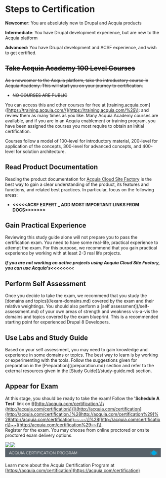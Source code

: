 # Steps to Certification

**Newcomer:** You are absolutely new to Drupal and Acquia products

**Intermediate**: You have Drupal development experience, but are new to the Acquia platform

**Advanced:** You have Drupal development and ACSF experience, and wish to get certified.

## ~~Take Acquia Academy 100 Level Courses~~

~~As a newcomer to the Acquia platform, take the introductory course in Acquia Academy. This will start you on your journey to certification.~~

* ~~NO COURSES ARE PUBLIC~~

You can access this and other courses for free at \[training.acquia.com\]\([https://training.acquia.com/\](https://training.acquia.com/%29\): and review them as many times as you like. Many Acquia Academy courses are available, and if you are in an Acquia enablement or training program, you have been assigned the courses you most require to obtain an initial certification.

Courses follow a model of 100-level for introductory material, 200-level for application of the concepts, 300-level for advanced concepts, and 400-level for solution architecture.

## Read Product Documentation

Reading the product documentation for [Acquia Cloud Site Factory](https://docs.acquia.com/site-factory) is the best way to gain a clear understanding of the product, its features and functions, and related best practices. In particular, focus on the following areas:

* **&lt;&lt;&lt;&lt;&lt;ACSF EXPERT \_ ADD MOST IMPORTANT LINKS FROM DOCS&gt;&gt;&gt;&gt;&gt;&gt;&gt;**

## Gain Practical Experience

Reviewing this study guide alone will not prepare you to pass the certification exam. You need to have some real-life, practical experience to attempt the exam. For this purpose, we recommend that you gain practical experience by working with at least 2-3 real life projects.

_**If you are not working on active projects using Acquia Cloud Site Factory, you can use Acquia's&lt;&lt;&lt;&lt;&lt;&lt;&lt;&lt;**_

## Perform Self Assessment

Once you decide to take the exam, we recommend that you study the \[domains and topics\]\(/exam-domains.md\) covered by the exam and their relative weightings. You should also perform a \[self assessment\]\(/self-assessment.md\) of your own areas of strength and weakness vis-a-vis the domains and topics covered by the exam blueprint. This is a recommended starting point for experienced Drupal 8 Developers.

## Use Labs and Study Guide

Based on your self assessment, you may need to gain knowledge and experience in some domains or topics. The best way to learn is by working or experimenting with the tools. Follow the suggestions given for preparation in the \[Preparation\]\(/preparation.md\) section and refer to the external resources given in the \[Study Guide\]\(/study-guide.md\) section.

## Appear for Exam

At this stage, you should be ready to take the exam! Follow the '**Schedule A Test**' link on ~~\[\[~~[http://acquia.com/certification.\]\(http://acquia.com/certification\)\]\(http://acquia.com/certification](http://acquia.com/certification.]%28http://acquia.com/certification%29]%28http://acquia.com/certification)~~.~~\]%28[http://acquia.com/certification\)~~](http://acquia.com/certification%29~~)\).  
Register for the exam. You may choose from online proctored or onsite proctored exam delivery options.

![](https://github.com/acquia-academy/acquia-study-guide-certified-site-factory-pro/tree/79dc2ad1879f830f2e131503171ceb3675ad4fe6/assets/inner-page-footer.png)![](https://github.com/acquia-academy/acquia-study-guide-certified-site-factory-pro/tree/79dc2ad1879f830f2e131503171ceb3675ad4fe6/assets/Screen%20Shot%202017-11-27%20at%2012.21.01%20PM.png)![](.gitbook/assets/certification_footer%20%281%29.png)

Learn more about the Acquia Certification Program at [https://acquia.com/certification](https://acquia.com/certification)

